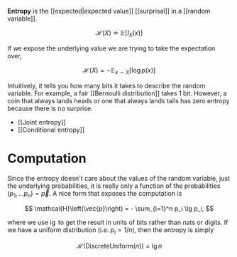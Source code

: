 **Entropy** is the [[expected|expected value]] [[surprisal]] in a [[random variable]].  

$$
\mathcal{H}(X) \doteq \mathbb{E}[I_X(x)]
$$

If we expose the underlying value we are trying to take the expectation over,

$$
\mathcal{H}(X) = -\mathbb{E}_{x \sim X}[\log p(x) ]
$$

Intuitively, it tells you how many bits it takes to describe the random variable. For example, a fair [[Bernoulli distribution]] takes 1 bit. However, a coin that always lands heads or one that always lands tails has zero entropy because there is no surprise.

* [[Joint entropy]]
* [[Conditional entropy]]

# Computation

Since the entropy doesn't care about the values of the random variable, just the underlying probabilities, it is really only a function of the probabilities $(p_1, \dots p_n ) = \vec{p}$. A nice form that exposes the computation is

$$
\mathcal{H}\left(\vec{p}\right) = - \sum_{i=1}^n p_i \lg p_i,
$$

where we use $\lg$ to get the result in units of bits rather than nats or digits. If we have a uniform distribution (i.e. $p_i = 1/n$), then the entropy is simply

$$
\mathcal{H}(\mathsf{DiscreteUniform}(n)) = \lg n 
$$